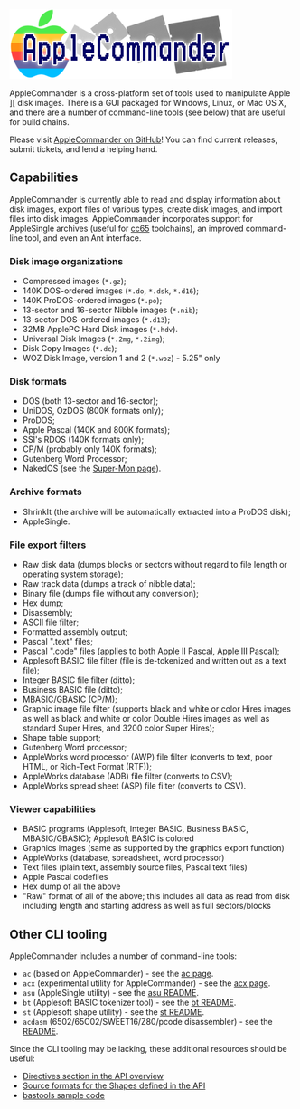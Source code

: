 ![AppleCommander Logo](images/AppleCommanderLogo.png)

AppleCommander is a cross-platform set of tools used to manipulate Apple ][ disk images.  There is a GUI packaged for Windows, Linux, or Mac OS X, and there are a number of command-line tools (see below) that are useful for build chains.  

Please visit [AppleCommander on GitHub](https://github.com/AppleCommander)!  You can find current releases, submit tickets, and lend a helping hand.

## Capabilities

AppleCommander is currently able to read and display information about disk images, export files of various types, create disk images, and import files into disk images. AppleCommander incorporates support for AppleSingle archives (useful for [cc65](https://cc65.github.io/) toolchains), an improved command-line tool, and even an Ant interface.

### Disk image organizations

* Compressed images (`*.gz`);
* 140K DOS-ordered images (`*.do`, `*.dsk`, `*.d16`);
* 140K ProDOS-ordered images (`*.po`);
* 13-sector and 16-sector Nibble images (`*.nib`);
* 13-sector DOS-ordered images (`*.d13`);
* 32MB ApplePC Hard Disk images (`*.hdv`).
* Universal Disk Images (`*.2mg`, `*.2img`);
* Disk Copy Images (`*.dc`);
* WOZ Disk Image, version 1 and 2 (`*.woz`) - 5.25" only

### Disk formats

* DOS (both 13-sector and 16-sector);
* UniDOS, OzDOS (800K formats only);
* ProDOS;
* Apple Pascal (140K and 800K formats);
* SSI's RDOS (140K formats only);
* CP/M (probably only 140K formats);
* Gutenberg Word Processor;
* NakedOS (see the [Super-Mon page](https://bitbucket.org/martin.haye/super-mon/wiki/Home)).

### Archive formats

* ShrinkIt (the archive will be automatically extracted into a ProDOS disk);
* AppleSingle.

### File export filters

* Raw disk data (dumps blocks or sectors without regard to file length or operating system storage);
* Raw track data (dumps a track of nibble data);
* Binary file (dumps file without any conversion);
* Hex dump;
* Disassembly;
* ASCII file filter;
* Formatted assembly output;
* Pascal ".text" files;
* Pascal ".code" files (applies to both Apple II Pascal, Apple III Pascal);
* Applesoft BASIC file filter (file is de-tokenized and written out as a text file);
* Integer BASIC file filter (ditto);
* Business BASIC file (ditto);
* MBASIC/GBASIC (CP/M);
* Graphic image file filter (supports black and white or color Hires images as well as black and white or color Double Hires images as well as standard Super Hires, and 3200 color Super Hires);
* Shape table support;
* Gutenberg Word processor;
* AppleWorks word processor (AWP) file filter (converts to text, poor HTML, or Rich-Text Format (RTF));
* AppleWorks database (ADB) file filter (converts to CSV);
* AppleWorks spread sheet (ASP) file filter (converts to CSV).

### Viewer capabilities

* BASIC programs (Applesoft, Integer BASIC, Business BASIC, MBASIC/GBASIC); Applesoft BASIC is colored
* Graphics images (same as supported by the graphics export function)
* AppleWorks (database, spreadsheet, word processor)
* Text files (plain text, assembly source files, Pascal text files)
* Apple Pascal codefiles
* Hex dump of all the above
* "Raw" format of all of the above; this includes all data as read from disk including length and starting address as well as full sectors/blocks

## Other CLI tooling

AppleCommander includes a number of command-line tools:

* `ac` (based on AppleCommander) - see the [ac page](ac/).
* `acx` (experimental utility for AppleCommander) - see the [acx page](acx/).
* `asu` (AppleSingle utility) - see the [asu README](https://github.com/AppleCommander/applesingle/blob/master/tools/asu/README.md).
* `bt` (Applesoft BASIC tokenizer tool) - see the [bt README](https://github.com/AppleCommander/bastools/blob/master/tools/bt/README.md).
* `st` (Applesoft shape utility) - see the [st README](https://github.com/AppleCommander/bastools/blob/master/tools/st/README.md).
* `acdasm` (6502/65C02/SWEET16/Z80/pcode disassembler) - see the [README](https://github.com/AppleCommander/acdasm/blob/main/README.md).

Since the CLI tooling may be lacking, these additional resources should be useful:

* [Directives section in the API overview](https://github.com/AppleCommander/bastools/blob/master/api/README-TOKENIZER.md)
* [Source formats for the Shapes defined in the API](https://github.com/AppleCommander/bastools/blob/master/api/README-SHAPES.md)
* [bastools sample code](https://github.com/AppleCommander/bastools/tree/master/samples) 

